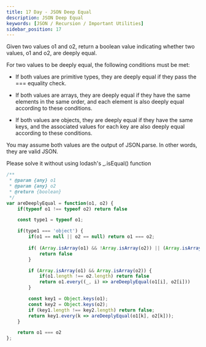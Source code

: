 ```yaml
---
title: 17 Day - JSON Deep Equal
description: JSON Deep Equal
keywords: [JSON / Recursion / Important Utilities]
sidebar_position: 17
---
```

Given two values o1 and o2, return a boolean value indicating whether two values, o1 and o2, are deeply equal.

For two values to be deeply equal, the following conditions must be met:

* If both values are primitive types, they are deeply equal if they pass the === equality check.

* If both values are arrays, they are deeply equal if they have the same elements in the same order, and each element is also deeply equal according to these conditions.

* If both values are objects, they are deeply equal if they have the same keys, and the associated values for each key are also deeply equal according to these conditions.

You may assume both values are the output of JSON.parse. In other words, they are valid JSON.

Please solve it without using lodash's _.isEqual() function

```js
/**
 * @param {any} o1
 * @param {any} o2
 * @return {boolean}
 */
var areDeeplyEqual = function(o1, o2) {
    if(typeof o1 !== typeof o2) return false

    const type1 = typeof o1;

    if(type1 === 'object') {
        if(o1 == null || o2 == null) return o1 === o2;
        
        if( (Array.isArray(o1) && !Array.isArray(o2)) || (Array.isArray(o2) && !Array.isArray(o1))) {
            return false
        }

        if (Array.isArray(o1) && Array.isArray(o2)) {
            if(o1.length !== o2.length) return false
            return o1.every((_, i) => areDeeplyEqual(o1[i], o2[i]))
        } 

        const key1 = Object.keys(o1);
        const key2 = Object.keys(o2);
  	    if (key1.length !== key2.length) return false;
        return key1.every(k => areDeeplyEqual(o1[k], o2[k]));
    }

    return o1 === o2
};
```